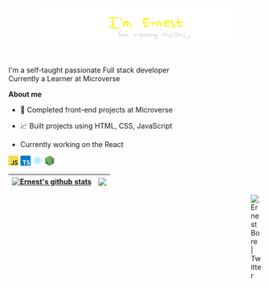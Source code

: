 <p align="center"><img width="80%" alt="Hello, I'm Ernest. I am improving on my skills currently" src="./assets/gh-readme-header.png" /></a></p>

<br />

I'm a self-taught passionate Full stack developer <br>
Currently a Learner at Microverse

**About me**

- 💼 Completed front-end projects at Microverse

- 📈 Built projects using HTML, CSS, JavaScript

- Currently working on the React

<code><img height="20" alt="javascript" src="https://raw.githubusercontent.com/github/explore/80688e429a7d4ef2fca1e82350fe8e3517d3494d/topics/javascript/javascript.png"></code>
<code><img height="20" alt="typescript" src="https://raw.githubusercontent.com/github/explore/80688e429a7d4ef2fca1e82350fe8e3517d3494d/topics/typescript/typescript.png"></code>
<code><img height="20" alt="react" src="https://raw.githubusercontent.com/github/explore/80688e429a7d4ef2fca1e82350fe8e3517d3494d/topics/react/react.png"></code>
<code><img height="20" alt="nodejs" src="https://raw.githubusercontent.com/github/explore/80688e429a7d4ef2fca1e82350fe8e3517d3494d/topics/nodejs/nodejs.png"></code>

| <a href="https://github.com/anuraghazra/github-readme-stats"><img align="center" src="https://github-readme-stats.vercel.app/api?username=ernestkorir&show_icons=true&include_all_commits=true&theme=buefy&hide_border=true" alt="Ernest's github stats" /></a> | <a href="https://github.com/ernestkorir/github-readme-stats"><img align="center" src="https://github-readme-stats.vercel.app/api/top-langs/?username=ernestkorir&layout=compact&theme=buefy&hide_border=true" /></a> |
| --------------------------------------------------------------------------------------------------------------------------------------------------------------------------------------------------------------------------------------------------------------- | -------------------------------------------------------------------------------------------------------------------------------------------------------------------------------------------------------------------- |

<a href="https://twitter.com/ernestbore3">
  <img align="right" alt="Ernest Bore | Twitter" width="21px" src="https://raw.githubusercontent.com/anuraghazra/anuraghazra/master/assets/twitter.svg" />
</a>
